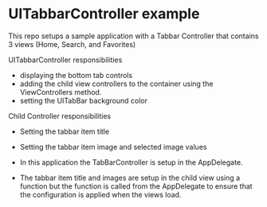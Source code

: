 # UITabbarController example
This repo setups a sample application with a Tabbar Controller that contains 3 views (Home, Search, and Favorites)

UITabbarController responsibilities
*  displaying the bottom tab controls
*  adding the child view controllers to the container using the ViewControllers method.
* setting the UITabBar background color

Child Controller responsibilities
* Setting the tabbar item title
* Setting the tabbar item image and selected image values


* In this application the TabBarController is setup in the AppDelegate.  
* The tabbar item title and images are setup in the child view using a function but the function is called from the AppDelegate to ensure that the configuration is applied when the views load.


